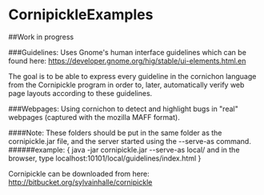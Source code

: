 # CornipickleExamples
##Work in progress

###Guidelines:
Uses Gnome's human interface guidelines which can be found here:
https://developer.gnome.org/hig/stable/ui-elements.html.en

The goal is to be able to express every guideline in the cornichon language from the Cornipickle program in order to, later, automatically verify web page layouts according to these guidelines.


###Webpages:
Using cornichon to detect and highlight bugs in "real" webpages (captured with the mozilla MAFF format).

####Note:
These folders should be put in the same folder as the cornipickle.jar file,
and the server started using the --serve-as command.
######example: 
{
java -jar cornipickle.jar --serve-as local/
and in the browser, type localhost:10101/local/guidelines/index.html
}

Cornipickle can be downloaded from here:
http://bitbucket.org/sylvainhalle/cornipickle
